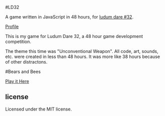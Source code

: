 #LD32

A game written in JavaScript in 48 hours, for [ludum dare #32](http://ludumdare.com/compo/).

[Profile](http://ludumdare.com/compo/author/harley77/)

This is my game for Ludum Dare 32, a 48 hour game development competition.

The theme this time was "Unconventional Weapon".
All code, art, sounds, etc. were created in less than 48 hours. It was more like
38 hours because of other distractons.

#Bears and Bees

[Play it Here](https://gentle-earth-3062.herokuapp.com/)



## license
Licensed under the MIT license.
